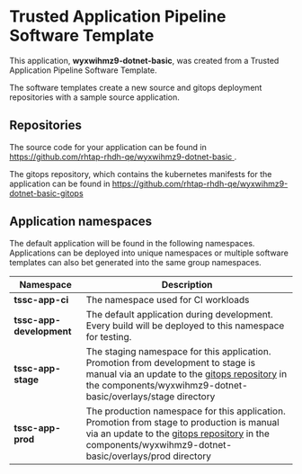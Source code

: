 # Trusted Application Pipeline Software Template

This application, **wyxwihmz9-dotnet-basic**, was created from a Trusted Application Pipeline Software Template.

The software templates create a new source and gitops deployment repositories with a sample source application. 

## Repositories

The source code for your application can be found in [https://github.com/rhtap-rhdh-qe/wyxwihmz9-dotnet-basic ](https://github.com/rhtap-rhdh-qe/wyxwihmz9-dotnet-basic ).
 
The gitops repository, which contains the kubernetes manifests for the application can be found in 
[https://github.com/rhtap-rhdh-qe/wyxwihmz9-dotnet-basic-gitops ](https://github.com/rhtap-rhdh-qe/wyxwihmz9-dotnet-basic-gitops ) 

## Application namespaces 

The default application will be found in the following namespaces. Applications can be deployed into unique namespaces or multiple software templates can also bet generated into the same group namespaces.  

|  Namespace   |  Description   |  
| -------- | -------- |
| **tssc-app-ci** | The namespace used for CI workloads |
| **tssc-app-development** | The default application during development. Every build will be deployed to this namespace for testing. |
| **tssc-app-stage** | The staging namespace for this application. Promotion from development to stage is manual via an update to the [gitops repository](https://github.com/rhtap-rhdh-qe/wyxwihmz9-dotnet-basic-gitops ) in the components/wyxwihmz9-dotnet-basic/overlays/stage directory |
| **tssc-app-prod** | The production namespace for this application. Promotion from stage to production is manual via an update to the [gitops repository](https://github.com/rhtap-rhdh-qe/wyxwihmz9-dotnet-basic-gitops ) in the components/wyxwihmz9-dotnet-basic/overlays/prod directory |